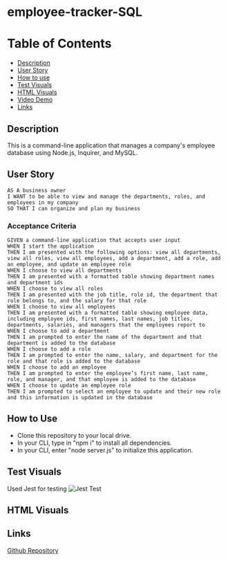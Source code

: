 # employee-tracker-SQL

# Table of Contents
* [Description](#description)
* [User Story](#userstory)
* [How to use](#use)
* [Test Visuals](#testvisuals)
* [HTML Visuals](#htmlvisuals)
* [Video Demo](#videodemo)
* [Links](#links)

## Description
This is a command-line application that manages a company's employee database using Node.js, Inquirer, and MySQL.

## User Story
```
AS A business owner
I WANT to be able to view and manage the departments, roles, and employees in my company
SO THAT I can organize and plan my business
```
### Acceptance Criteria
```
GIVEN a command-line application that accepts user input
WHEN I start the application
THEN I am presented with the following options: view all departments, view all roles, view all employees, add a department, add a role, add an employee, and update an employee role
WHEN I choose to view all departments
THEN I am presented with a formatted table showing department names and department ids
WHEN I choose to view all roles
THEN I am presented with the job title, role id, the department that role belongs to, and the salary for that role
WHEN I choose to view all employees
THEN I am presented with a formatted table showing employee data, including employee ids, first names, last names, job titles, departments, salaries, and managers that the employees report to
WHEN I choose to add a department
THEN I am prompted to enter the name of the department and that department is added to the database
WHEN I choose to add a role
THEN I am prompted to enter the name, salary, and department for the role and that role is added to the database
WHEN I choose to add an employee
THEN I am prompted to enter the employee’s first name, last name, role, and manager, and that employee is added to the database
WHEN I choose to update an employee role
THEN I am prompted to select an employee to update and their new role and this information is updated in the database
```

## How to Use
- Clone this repository to your local drive.
- In your CLI, type in "npm i" to install all dependencies.
- In your CLI, enter "node server.js" to initialize this application.



## Test Visuals
Used Jest for testing
![Jest Test](./images/testResults.png)

## HTML Visuals




## Links
[Github Repository]()